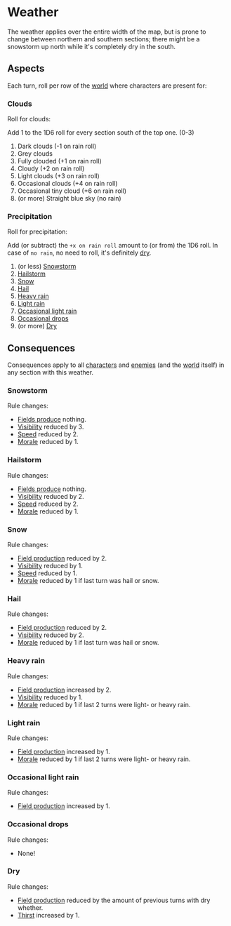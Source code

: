 # Weather

The weather applies over the entire width of the map, but is prone to change 
between northern and southern sections; there might be a snowstorm up north 
while it's completely dry in the south.

## Aspects

Each turn, roll per row of the [world](Cards/World.md) where characters are 
present for: 

### Clouds

Roll for clouds:

Add 1 to the 1D6 roll for every section south of the top one. (0-3)

1. Dark clouds (-1 on rain roll)
1. Grey clouds
1. Fully clouded (+1 on rain roll)
1. Cloudy (+2 on rain roll)
1. Light clouds (+3 on rain roll)
1. Occasional clouds (+4 on rain roll)
1. Occasional tiny cloud (+6 on rain roll)
1. (or more) Straight blue sky (no rain)

### Precipitation

Roll for precipitation:

Add (or subtract) the `+x on rain roll` amount to (or from) the 1D6 roll. 
In case of `no rain`, no need to roll, it's definitely [dry](#dry).

1. (or less) [Snowstorm](#snowstorm)
1. [Hailstorm](#hailstorm)
1. [Snow](#snow)
1. [Hail](#hail)
1. [Heavy rain](#heavy-rain)
1. [Light rain](#light-rain)
1. [Occasional light rain](#occasional-light-rain)
1. [Occasional drops](#occasional-drops)
1. (or more) [Dry](#dry)

## Consequences

Consequences apply to all [characters](Cards/Characters.md) and [enemies](Cards/Enemies.md) 
(and the [world](Cards/World.md) itself) in any section with this weather.

### Snowstorm

Rule changes:
- [Fields produce](Stats.md#resource-rate) nothing.
- [Visibility](Stats.md#visibility) reduced by 3.
- [Speed](Stats.md#speed) reduced by 2.
- [Morale](Stats.md#morale) reduced by 1.

### Hailstorm

Rule changes:
- [Fields produce](Stats.md#resource-rate) nothing.
- [Visibility](Stats.md#visibility) reduced by 2.
- [Speed](Stats.md#speed) reduced by 2.
- [Morale](Stats.md#morale) reduced by 1.

### Snow

Rule changes:
- [Field production](Stats.md#resource-rate) reduced by 2.
- [Visibility](Stats.md#visibility) reduced by 1.
- [Speed](Stats.md#speed) reduced by 1.
- [Morale](Stats.md#morale) reduced by 1 if last turn was hail or snow.

### Hail

Rule changes:
- [Field production](Stats.md#resource-rate) reduced by 2.
- [Visibility](Stats.md#visibility) reduced by 2.
- [Morale](Stats.md#morale) reduced by 1 if last turn was hail or snow.

### Heavy rain

Rule changes:
- [Field production](Stats.md#resource-rate) increased by 2.
- [Visibility](Stats.md#visibility) reduced by 1.
- [Morale](Stats.md#morale) reduced by 1 if last 2 turns were light- or heavy 
  rain.

### Light rain

Rule changes:
- [Field production](Stats.md#resource-rate) increased by 1.
- [Morale](Stats.md#morale) reduced by 1 if last 2 turns were light- or heavy 
  rain.

### Occasional light rain

Rule changes:
- [Field production](Stats.md#resource-rate) increased by 1.

### Occasional drops

Rule changes:
- None!

### Dry

Rule changes:
- [Field production](Stats.md#resource-rate) reduced by the amount of 
  previous turns with dry whether.
- [Thirst](Stats.md#thirst) increased by 1.
